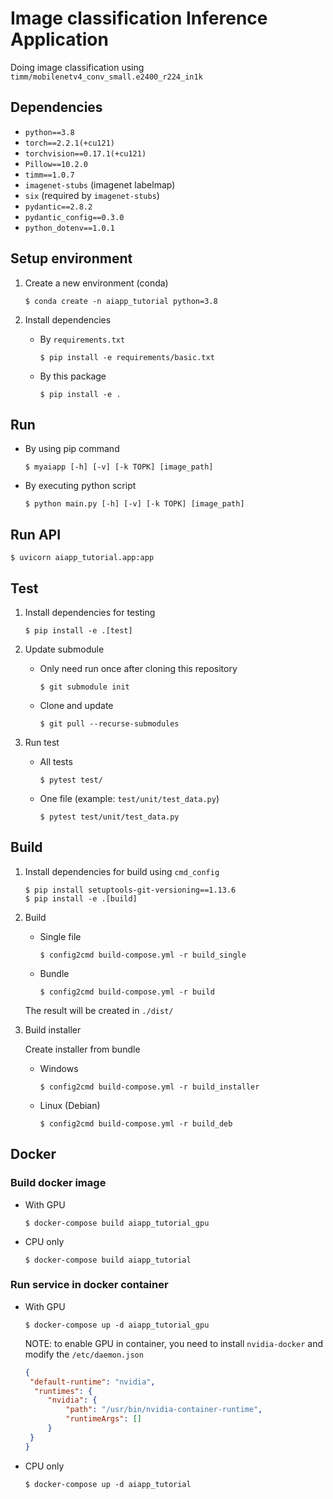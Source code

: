 # Image classification Inference Application

Doing image classification using `timm/mobilenetv4_conv_small.e2400_r224_in1k`

## Dependencies
- `python==3.8`
- `torch==2.2.1(+cu121)`
- `torchvision==0.17.1(+cu121)`
- `Pillow==10.2.0`
- `timm==1.0.7`
- `imagenet-stubs` (imagenet labelmap)
- `six` (required by `imagenet-stubs`)
- `pydantic==2.8.2`
- `pydantic_config==0.3.0`
- `python_dotenv==1.0.1`

## Setup environment

1. Create a new environment (conda)

    ```
    $ conda create -n aiapp_tutorial python=3.8
    ```

2. Install dependencies

    - By `requirements.txt`

        ```
        $ pip install -e requirements/basic.txt
        ```

    - By this package

        ```
        $ pip install -e .
        ```

## Run

- By using pip command

    ```
    $ myaiapp [-h] [-v] [-k TOPK] [image_path]
    ```

- By executing python script

    ```
    $ python main.py [-h] [-v] [-k TOPK] [image_path]
    ```

## Run API

```
$ uvicorn aiapp_tutorial.app:app
```

## Test

1. Install dependencies for testing

    ```
    $ pip install -e .[test]
    ```

2. Update submodule

    - Only need run once after cloning this repository

        ```
        $ git submodule init
        ```

    - Clone and update

        ```
        $ git pull --recurse-submodules
        ```

2. Run test

    - All tests

        ```
        $ pytest test/
        ```

    - One file (example: `test/unit/test_data.py`)

        ```
        $ pytest test/unit/test_data.py
        ```


## Build

1. Install dependencies for build using `cmd_config`

    ```
    $ pip install setuptools-git-versioning==1.13.6
    $ pip install -e .[build]
    ```

2. Build

    - Single file

        ```
        $ config2cmd build-compose.yml -r build_single
        ```

    - Bundle

        ```
        $ config2cmd build-compose.yml -r build
        ```
    
    The result will be created in `./dist/`

3. Build installer

    Create installer from bundle
    
    - Windows

        ```
        $ config2cmd build-compose.yml -r build_installer
        ```

    - Linux (Debian)

        ```
        $ config2cmd build-compose.yml -r build_deb
        ```

## Docker

### Build docker image

- With GPU

    ```
    $ docker-compose build aiapp_tutorial_gpu
    ```

- CPU only

    ```
    $ docker-compose build aiapp_tutorial
    ```

### Run service in docker container

- With GPU

    ```
    $ docker-compose up -d aiapp_tutorial_gpu
    ```

    NOTE: to enable GPU in container, you need to install `nvidia-docker`
    and modify the `/etc/daemon.json`

    ```json
    {
     "default-runtime": "nvidia",
      "runtimes": {
         "nvidia": {
             "path": "/usr/bin/nvidia-container-runtime",
             "runtimeArgs": []
         }
     }
    }
    ```

- CPU only

    ```
    $ docker-compose up -d aiapp_tutorial
    ```
